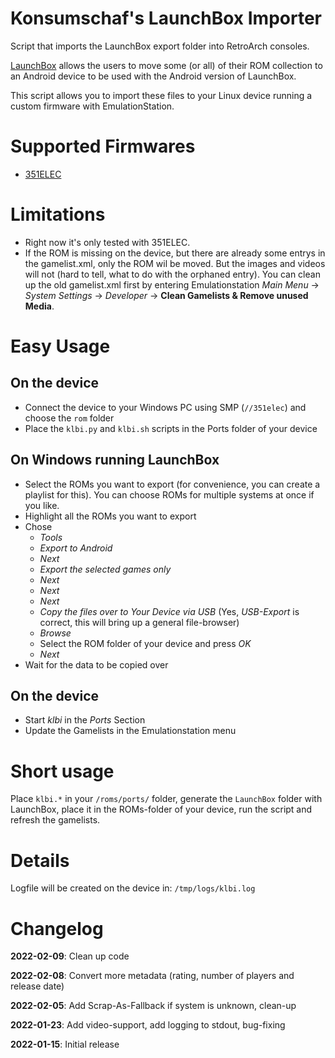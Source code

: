 # Konsumschaf's LaunchBox Importer
Script that imports the LaunchBox export folder into RetroArch consoles.

[LaunchBox](https://www.launchbox-app.com) allows the users to move some (or all) of their ROM collection to an Android device to be used with the Android version of LaunchBox.

This script allows you to import these files to your Linux device running a custom firmware with EmulationStation.

# Supported Firmwares
* [351ELEC](https://351elec.de)

# Limitations
* Right now it's only tested with 351ELEC.
* If the ROM is missing on the device, but there are already some entrys in the gamelist.xml, only the ROM wil be moved. But the images and videos will not (hard to tell, what to do with the orphaned entry). You can clean up the old gamelist.xml first by entering Emulationstation *Main Menu* -> *System Settings* -> *Developer* -> **Clean Gamelists & Remove unused Media**.

# Easy Usage
## On the device
* Connect the device to your Windows PC using SMP (`//351elec`) and choose the `rom` folder
* Place the `klbi.py` and `klbi.sh` scripts in the Ports folder of your device

## On Windows running LaunchBox
* Select the ROMs you want to export (for convenience, you can create a playlist for this). You can choose ROMs for multiple systems at once if you like.
* Highlight all the ROMs you want to export
* Chose
  * *Tools*
  * *Export to Android*
  * *Next*
  * *Export the selected games only*
  * *Next*
  * *Next*
  * *Next*
  * *Copy the files over to Your Device via USB* (Yes, *USB-Export* is correct, this will bring up a general file-browser)
  * *Browse*
  * Select the ROM folder of your device and press *OK*
  * *Next*
* Wait for the data to be copied over

## On the device
* Start *klbi* in the *Ports* Section
* Update the Gamelists in the Emulationstation menu

# Short usage
Place `klbi.*` in your `/roms/ports/` folder, generate the `LaunchBox` folder with LaunchBox, place it in the ROMs-folder of your device, run the script and refresh the gamelists.

# Details
Logfile will be created on the device in: `/tmp/logs/klbi.log`

# Changelog
**2022-02-09**: Clean up code

**2022-02-08**: Convert more metadata (rating, number of players and release date)

**2022-02-05**: Add Scrap-As-Fallback if system is unknown, clean-up

**2022-01-23**: Add video-support, add logging to stdout, bug-fixing

**2022-01-15**: Initial release
